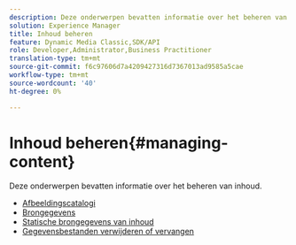 ```yaml
---
description: Deze onderwerpen bevatten informatie over het beheren van inhoud.
solution: Experience Manager
title: Inhoud beheren
feature: Dynamic Media Classic,SDK/API
role: Developer,Administrator,Business Practitioner
translation-type: tm+mt
source-git-commit: f6c97606d7a4209427316d7367013ad9585a5cae
workflow-type: tm+mt
source-wordcount: '40'
ht-degree: 0%

---
```



# Inhoud beheren{#managing-content}

Deze onderwerpen bevatten informatie over het beheren van inhoud.

* [Afbeeldingscatalogi](c-image-catalogs.md)
* [Brongegevens](r-source-data.md)
* [Statische brongegevens van inhoud](c-static-content-source-data.md)
* [Gegevensbestanden verwijderen of vervangen](c-deleting-or-replacing-data-files.md)
